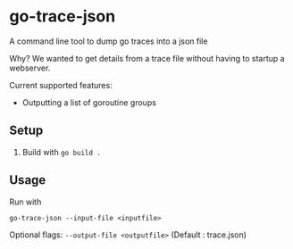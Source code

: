 # go-trace-json
A command line tool to dump go traces into a json file


Why? We wanted to get details from a trace file without having to startup a webserver.


Current supported features:
- Outputting a list of goroutine groups


## Setup

1. Build with `go build .`

## Usage

Run with 

```
go-trace-json --input-file <inputfile>
```

Optional flags:
`--output-file <outputfile>` (Default : trace.json)
